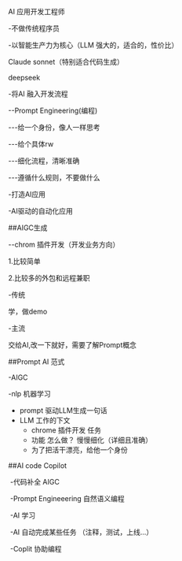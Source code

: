AI 应用开发工程师

-不做传统程序员

-以智能生产力为核心（LLM 强大的，适合的，性价比）

Claude sonnet（特别适合代码生成）

deepseek

-将AI 融入开发流程

--Prompt Engineering(编程)

---给一个身份，像人一样思考

---给个具体rw

---细化流程，清晰准确

---遵循什么规则，不要做什么

-打造AI应用

-AI驱动的自动化应用

##AIGC生成

--chrom 插件开发（开发业务方向）

1.比较简单

2.比较多的外包和远程兼职

-传统

学，做demo

-主流

交给AI,改一下就好，需要了解Prompt概念

##Prompt AI 范式

-AIGC 

-nlp 机器学习

- prompt 驱动LLM生成一句话
- LLM 工作的下文
  - chrome 插件开发 任务
  - 功能 怎么做？ 慢慢细化（详细且准确）
  - 为了把活干漂亮，给他一个身份

##AI code Copilot

​	-代码补全 AIGC

​	-Prompt Engineeering 自然语义编程

​	-AI 学习

​	-AI 自动完成某些任务 （注释，测试，上线...）

​	-Coplit 协助编程